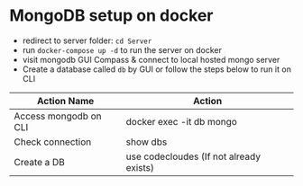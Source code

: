 # MongoDB setup on docker

- redirect to server folder: ```cd Server```
- run ```docker-compose up -d``` to run the server on docker
- visit mongodb GUI Compass & connect to local hosted mongo server
- Create a database called ```db``` by GUI or follow the steps below to run it on CLI

Action Name             | Action
----------------------- | ---------------------------------------
Access mongodb on CLI   | docker exec -it db mongo
Check connection        | show dbs
Create a DB             | use codecloudes (If not already exists)